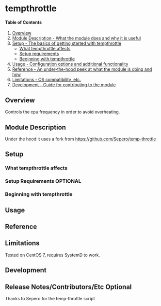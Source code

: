 # tempthrottle

#### Table of Contents

1. [Overview](#overview)
2. [Module Description - What the module does and why it is useful](#module-description)
3. [Setup - The basics of getting started with tempthrottle](#setup)
    * [What tempthrottle affects](#what-tempthrottle-affects)
    * [Setup requirements](#setup-requirements)
    * [Beginning with tempthrottle](#beginning-with-tempthrottle)
4. [Usage - Configuration options and additional functionality](#usage)
5. [Reference - An under-the-hood peek at what the module is doing and how](#reference)
5. [Limitations - OS compatibility, etc.](#limitations)
6. [Development - Guide for contributing to the module](#development)

## Overview

Controls the cpu frequency in order to avoid overheating.

## Module Description

Under the hood it uses a fork from https://github.com/Sepero/temp-throttle

## Setup

### What tempthrottle affects


### Setup Requirements **OPTIONAL**


### Beginning with tempthrottle


## Usage


## Reference


## Limitations

Tested on CentOS 7, requires SystemD to work.

## Development


## Release Notes/Contributors/Etc **Optional**

Thanks to Sepero for the temp-throttle script
